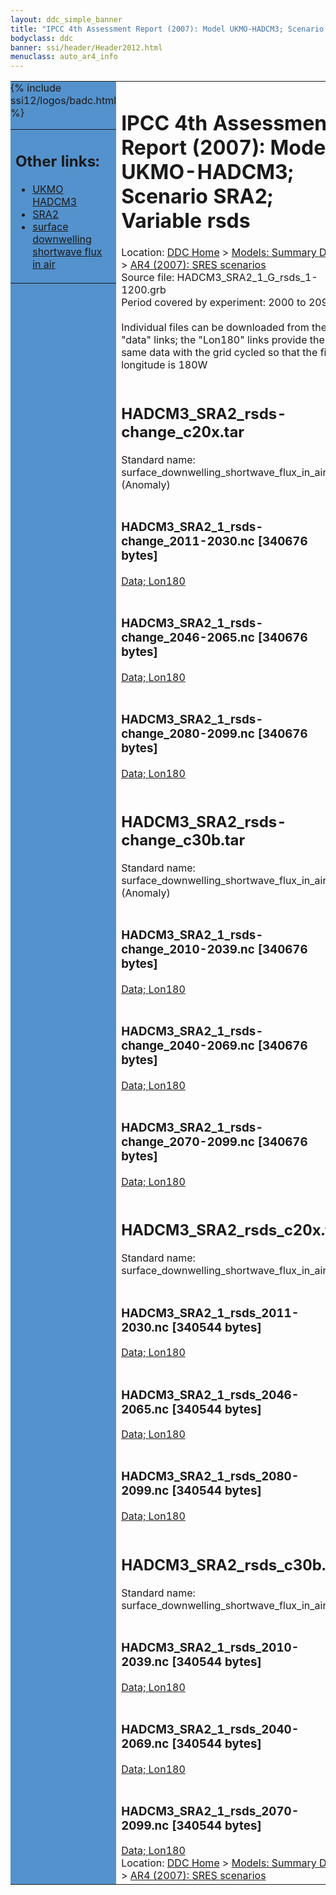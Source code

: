 ```yaml
---
layout: ddc_simple_banner
title: "IPCC 4th Assessment Report (2007): Model UKMO-HADCM3; Scenario SRA2; Variable rsds"
bodyclass: ddc
banner: ssi/header/Header2012.html
menuclass: auto_ar4_info
---
```



<table width="100%" border="0" cellspacing="0" cellpadding="0" style="border-collapse: collapse;">
<tr style="margin:0;padding:0;border:0;">
<td style="margin:0;padding:0;border:0;height:1pt;width:150pt;background:#5492CD;" valign="top" >

<div id="lh-col2" class="auto_ar4_info">
<table class="menumain" bgcolor="#5492CD" cellspacing="0" width="100%" border="0">
<tr><td>
<h2> Other links:</h2>
<ul>
<li><a href="/auto/ar4/model-UKMO-HADCM3.html">UKMO<br/>HADCM3</a></li>
<li><a href="/auto/ar4/scenario-SRA2.html">SRA2</a></li>
<li><a href="/auto/ar4/var-surface_downwelling_shortwave_flux_in_air.html">surface downwelling<br/> shortwave flux in air</a></li>
</ul>
</td></tr>
{% include ssi12/logos/badc.html %}
</table>
</div>
</td>
<td><h1>IPCC 4th Assessment Report (2007): Model UKMO-HADCM3; Scenario SRA2; Variable rsds</h1>

<!-- Breadcrumb1 -->
<div id="breadcrumb1" align="left">
Location: <a href="/index.html">DDC Home</a> > <a href="/sim/gcm_clim/">Models: Summary Data</a>
> <a href="/sim/gcm_clim/SRES_AR4/index.html">AR4 (2007): SRES scenarios</a>
</div>
<!-- End of Breadcrumb1 -->Source file: HADCM3_SRA2_1_G_rsds_1-1200.grb
<br/>
Period covered by experiment: 2000 to 2099<br/>
<br/>Individual files can be downloaded from the "data" links; the "Lon180" links provide the same data
         with the grid cycled so that the first longitude is 180W<br/>
<br/><h2>HADCM3_SRA2_rsds-change_c20x.tar</h2>
Standard name: surface_downwelling_shortwave_flux_in_air (Anomaly)<br>
<br/><h3>HADCM3_SRA2_1_rsds-change_2011-2030.nc [340676 bytes]</h3>
<a href="/cgi-bin/downl/ar4_nc/rsds/HADCM3_SRA2_1_rsds-change_2011-2030.nc">Data; </a><a href="/cgi-bin/downl/ar4_nc/rsds/HADCM3_SRA2_1_rsds-change_2011-2030.cyto180.nc"> Lon180</a><br/>
<br/><h3>HADCM3_SRA2_1_rsds-change_2046-2065.nc [340676 bytes]</h3>
<a href="/cgi-bin/downl/ar4_nc/rsds/HADCM3_SRA2_1_rsds-change_2046-2065.nc">Data; </a><a href="/cgi-bin/downl/ar4_nc/rsds/HADCM3_SRA2_1_rsds-change_2046-2065.cyto180.nc"> Lon180</a><br/>
<br/><h3>HADCM3_SRA2_1_rsds-change_2080-2099.nc [340676 bytes]</h3>
<a href="/cgi-bin/downl/ar4_nc/rsds/HADCM3_SRA2_1_rsds-change_2080-2099.nc">Data; </a><a href="/cgi-bin/downl/ar4_nc/rsds/HADCM3_SRA2_1_rsds-change_2080-2099.cyto180.nc"> Lon180</a><br/>
<br/><h2>HADCM3_SRA2_rsds-change_c30b.tar</h2>
Standard name: surface_downwelling_shortwave_flux_in_air (Anomaly)<br>
<br/><h3>HADCM3_SRA2_1_rsds-change_2010-2039.nc [340676 bytes]</h3>
<a href="/cgi-bin/downl/ar4_nc/rsds/HADCM3_SRA2_1_rsds-change_2010-2039.nc">Data; </a><a href="/cgi-bin/downl/ar4_nc/rsds/HADCM3_SRA2_1_rsds-change_2010-2039.cyto180.nc"> Lon180</a><br/>
<br/><h3>HADCM3_SRA2_1_rsds-change_2040-2069.nc [340676 bytes]</h3>
<a href="/cgi-bin/downl/ar4_nc/rsds/HADCM3_SRA2_1_rsds-change_2040-2069.nc">Data; </a><a href="/cgi-bin/downl/ar4_nc/rsds/HADCM3_SRA2_1_rsds-change_2040-2069.cyto180.nc"> Lon180</a><br/>
<br/><h3>HADCM3_SRA2_1_rsds-change_2070-2099.nc [340676 bytes]</h3>
<a href="/cgi-bin/downl/ar4_nc/rsds/HADCM3_SRA2_1_rsds-change_2070-2099.nc">Data; </a><a href="/cgi-bin/downl/ar4_nc/rsds/HADCM3_SRA2_1_rsds-change_2070-2099.cyto180.nc"> Lon180</a><br/>
<br/><h2>HADCM3_SRA2_rsds_c20x.tar</h2>
Standard name: surface_downwelling_shortwave_flux_in_air<br>
<br/><h3>HADCM3_SRA2_1_rsds_2011-2030.nc [340544 bytes]</h3>
<a href="/cgi-bin/downl/ar4_nc/rsds/HADCM3_SRA2_1_rsds_2011-2030.nc">Data; </a><a href="/cgi-bin/downl/ar4_nc/rsds/HADCM3_SRA2_1_rsds_2011-2030.cyto180.nc"> Lon180</a><br/>
<br/><h3>HADCM3_SRA2_1_rsds_2046-2065.nc [340544 bytes]</h3>
<a href="/cgi-bin/downl/ar4_nc/rsds/HADCM3_SRA2_1_rsds_2046-2065.nc">Data; </a><a href="/cgi-bin/downl/ar4_nc/rsds/HADCM3_SRA2_1_rsds_2046-2065.cyto180.nc"> Lon180</a><br/>
<br/><h3>HADCM3_SRA2_1_rsds_2080-2099.nc [340544 bytes]</h3>
<a href="/cgi-bin/downl/ar4_nc/rsds/HADCM3_SRA2_1_rsds_2080-2099.nc">Data; </a><a href="/cgi-bin/downl/ar4_nc/rsds/HADCM3_SRA2_1_rsds_2080-2099.cyto180.nc"> Lon180</a><br/>
<br/><h2>HADCM3_SRA2_rsds_c30b.tar</h2>
Standard name: surface_downwelling_shortwave_flux_in_air<br>
<br/><h3>HADCM3_SRA2_1_rsds_2010-2039.nc [340544 bytes]</h3>
<a href="/cgi-bin/downl/ar4_nc/rsds/HADCM3_SRA2_1_rsds_2010-2039.nc">Data; </a><a href="/cgi-bin/downl/ar4_nc/rsds/HADCM3_SRA2_1_rsds_2010-2039.cyto180.nc"> Lon180</a><br/>
<br/><h3>HADCM3_SRA2_1_rsds_2040-2069.nc [340544 bytes]</h3>
<a href="/cgi-bin/downl/ar4_nc/rsds/HADCM3_SRA2_1_rsds_2040-2069.nc">Data; </a><a href="/cgi-bin/downl/ar4_nc/rsds/HADCM3_SRA2_1_rsds_2040-2069.cyto180.nc"> Lon180</a><br/>
<br/><h3>HADCM3_SRA2_1_rsds_2070-2099.nc [340544 bytes]</h3>
<a href="/cgi-bin/downl/ar4_nc/rsds/HADCM3_SRA2_1_rsds_2070-2099.nc">Data; </a><a href="/cgi-bin/downl/ar4_nc/rsds/HADCM3_SRA2_1_rsds_2070-2099.cyto180.nc"> Lon180</a><br/>
<!-- Breadcrumb2 -->
<div id="breadcrumb2" align="left">
Location: <a href="/index.html">DDC Home</a> > <a href="/sim/gcm_clim/">Models: Summary Data</a>
> <a href="/sim/gcm_clim/SRES_AR4/index.html">AR4 (2007): SRES scenarios</a>
</div>
<!-- End of Breadcrumb2 --></td></tr></table>

